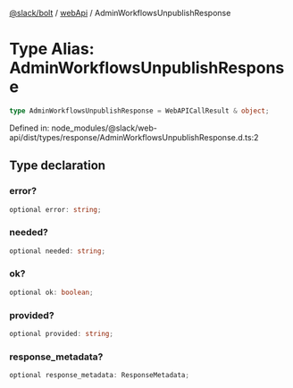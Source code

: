 [@slack/bolt](../../../../index.md) / [webApi](../index.md) / AdminWorkflowsUnpublishResponse

# Type Alias: AdminWorkflowsUnpublishResponse

```ts
type AdminWorkflowsUnpublishResponse = WebAPICallResult & object;
```

Defined in: node\_modules/@slack/web-api/dist/types/response/AdminWorkflowsUnpublishResponse.d.ts:2

## Type declaration

### error?

```ts
optional error: string;
```

### needed?

```ts
optional needed: string;
```

### ok?

```ts
optional ok: boolean;
```

### provided?

```ts
optional provided: string;
```

### response\_metadata?

```ts
optional response_metadata: ResponseMetadata;
```
